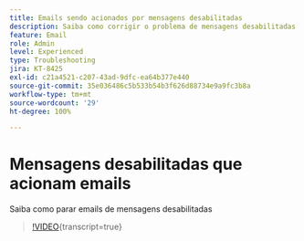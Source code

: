 ```yaml
---
title: Emails sendo acionados por mensagens desabilitadas
description: Saiba como corrigir o problema de mensagens desabilitadas que acionam emails
feature: Email
role: Admin
level: Experienced
type: Troubleshooting
jira: KT-8425
exl-id: c21a4521-c207-43ad-9dfc-ea64b377e440
source-git-commit: 35e036486c5b533b54b3f626d88734e9a9fc3b8a
workflow-type: tm+mt
source-wordcount: '29'
ht-degree: 100%

---
```


# Mensagens desabilitadas que acionam emails

Saiba como parar emails de mensagens desabilitadas
>[!VIDEO](https://video.tv.adobe.com/v/335981?quality=12&learn=on){transcript=true}
